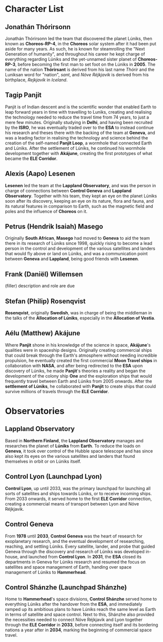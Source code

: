 # Character List
## Jonathán Thórirsonn 
Jonathán Thórirsonn led the team that discovered the planet Lúniks, then known as **Choreos-RP-4**, in the **Choreos** solar system after it had been put aside for many years. As such, he is known for steamrolling the "Next Generation of humanity", and throughout his career he kept charge of everything regarding Lúniks and the yet-unnamed sister planet of **Choreos-RP-3**, before becoming the first man to set foot on the Lúniks in **2005**. The name of the nation **Thórirsant** is derived from his last name *Thórir* and the Luniksan word for "nation", *sant*, and *Nóve Réjkjavik* is derived from his birthplace, *Rejkjavík* in *Iceland*.
## Tagip Panjit 
Panjit is of Indian descent and is the scientific wonder that enabled Earth to leap forward years in time with travelling to Luniks, creating and realising the technology needed to reduce the travel time from 74 years, to just a mere few minutes. Originally studying in **Delhi**, and having been recruited by the **ISRO**, he was eventually traded over to the **ESA** to instead continue his research and theses there with the backing of the team at **Geneva**, and was a leading factor in realising the technology and science behind the creation of the self-named **Panjit Loop**, a wormhole that connected Earth and Lúniks. After the settlement of Lúniks, he continued his wormhole development together with **Akájune**, creating the first prototypes of what became the **ELE Corridor**.
## Alexis (Aapo) Lesenen
**Lesenen** led the team at the **Lappland Observatory**, and was the person in charge of connections between **Control Geneva** and **Lappland Observatory**. Together with his team, they kept an eye on the planet Lúniks soon after its discovery, keeping an eye on its nature, flora and fauna, and its natural features in comparison to Earth, such as the magnetic field and poles and the influence of **Choreos** on it.
## Petrus (Hendrik Isaiah) Masego
Originally **South African**, **Masego** had moved to **Geneva** to aid the team there in its research of Lúniks since 1998, quickly rising to become a lead person in the control and development of the various satellites and landers that would fly above or land on Lúniks, and was a communication point between **Geneva** and **Lappland**, being good friends with **Lesenen**.
## Frank (Daniël) Willemsen
(filler) description and role are due
## Stefan (Philip) Rosenqvist
**Rosenqvist**, originally **Swedish**, was in charge of being the middleman in the talks of the **Allocation of Lúniks**, especially in the **Allocation of Vestia**. 
## Aélu (Matthew) Akájune
Where **Panjit** shone in his knowledge of the science in space, **Akájune**'s qualities were in spaceship designs. Originally creating commercial ships that could break through the Earth's atmosphere without needing incredible propulsion, he eventually created the first commercial **Moon Travel ships** in collaboration with **NASA**, and after being redirected to the **ESA** upon discovery of Lúniks, he made **Panjit**'s theories a reality and began the development of the colony ship **One** and the exploration ships that would frequently travel between Earth and Lúniks from 2005 onwards. After the **settlement of Lúniks**, he collaborated with **Panjit** to create ships that could survive millions of travels through the **ELE Corridor**.

# Observatories 
## Lappland Observatory
Based in **Northern Finland**, the **Lappland Observatory** manages and researches the planet of **Lúniks** from **Earth**. To reduce the loads on **Geneva**, it took over control of the Hubble space telescope and has since also kept its eyes on the various satellites and landers that found themselves in orbit or on Lúniks itself.
## Control Lyon (Launchpad Lyon)
**Control Lyon**, up until 2033, was the primary launchpad for launching all sorts of satellites and ships towards Lúniks, or to receive incoming ships. From 2033 onwards, it served home to the first **ELE Corridor** connection, creating a commercial means of transport between Lyon and Nóve Réjkjavik. 
## Control Geneva
From **1978** until **2033**, **Control Geneva** was the heart of research for exoplanetary research, and the eventual development of researching, reaching, and settling Lúniks. Every satellite, lander, and probe that guided Geneva through the discovery and research of Lúniks was developed in-house, and launched from **Control Lyon**. In **2031**, the **ESA** closed its departments in Geneva for Lúniks research and resumed the focus on satellites and space management of Earth, handing over space management of Lúniks to **Hammerhead**.
## Control Shánzhe (Launchpad Shánzhe)
Home to **Hammerhead**'s space divisions, **Control Shánzhe** served home to everything Lúniks after the handover from the **ESA**, and immediately ramped up its ambitious plans to have Lúniks reach the same level as Earth in terms of satellite and space control. Next to this, Shánzhe also provided the necessities needed to connect Nóve Réjkjavik and Lyon together through the **ELE Corridor** in **2033**, before connecting itself and its bordering nations a year after in **2034**, marking the beginning of commercial space travel.

